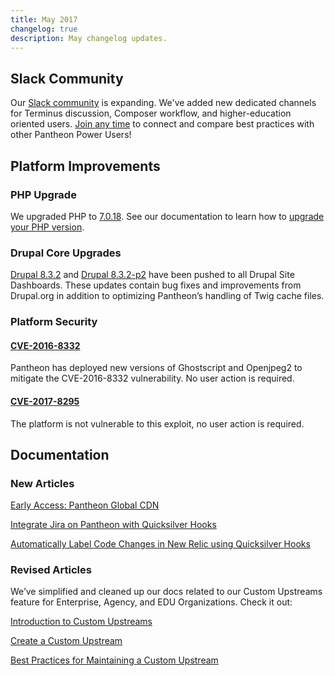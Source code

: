 ```yaml
---
title: May 2017
changelog: true
description: May changelog updates.
---
```

## Slack Community
Our [Slack community](https://pantheon.io/docs/pantheon-community/) is expanding. We've added new dedicated channels for Terminus discussion, Composer workflow, and higher-education oriented users. [Join any time](https://slackin.pantheon.io/) to connect and compare best practices with other Pantheon Power Users!

## Platform Improvements

### PHP Upgrade
We upgraded PHP to [7.0.18](http://php.net/archive/2017.php#id2017-04-13-1). See our documentation to learn how to [upgrade your PHP version](https://pantheon.io/docs/php-versions/).

### Drupal Core Upgrades
[Drupal 8.3.2](https://www.drupal.org/project/drupal/releases/8.3.2) and [Drupal 8.3.2-p2](https://github.com/pantheon-systems/drops-8/issues/185) have been pushed to all Drupal Site Dashboards. These updates contain bug fixes and improvements from Drupal.org in addition to optimizing Pantheon’s handling of Twig cache files.


### Platform Security

#### [CVE-2016-8332](https://nvd.nist.gov/vuln/detail/CVE-2016-8332)
Pantheon has deployed new versions of Ghostscript and Openjpeg2 to mitigate the CVE-2016-8332 vulnerability. No user action is required.

#### [CVE-2017-8295](http://www.cve.mitre.org/cgi-bin/cvename.cgi?name=2017-8295)
The platform is not vulnerable to this exploit, no user action is required.


## Documentation

### New Articles

[Early Access: Pantheon Global CDN](https://pantheon.io/docs/global-cdn/)

[Integrate Jira on Pantheon with Quicksilver Hooks](https://pantheon.io/docs/guides/jira/)

[Automatically Label Code Changes in New Relic using Quicksilver Hooks](https://pantheon.io/docs/guides/new-relic-deploys/)

### Revised Articles
We’ve simplified and cleaned up our docs related to our Custom Upstreams feature for Enterprise, Agency, and EDU Organizations. Check it out:

[Introduction to Custom Upstreams](https://pantheon.io/docs/custom-upstream/)

[Create a Custom Upstream](https://pantheon.io/docs/create-custom-upstream/)

[Best Practices for Maintaining a Custom Upstream](https://pantheon.io/docs/maintain-custom-upstream/)
